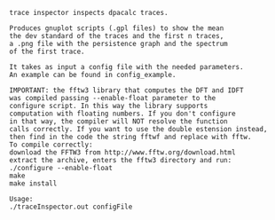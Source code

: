    trace inspector inspects dpacalc traces.
    
    Produces gnuplot scripts (.gpl files) to show the mean
    the dev standard of the traces and the first n traces,
    a .png file with the persistence graph and the spectrum
    of the first trace.
    
    It takes as input a config file with the needed parameters.
    An example can be found in config_example.
    
    IMPORTANT: the fftw3 library that computes the DFT and IDFT
    was compiled passing --enable-float parameter to the 
    configure script. In this way the library supports 
    computation with floating numbers. If you don't configure 
    in that way, the compiler will NOT resolve the function 
    calls correctly. If you want to use the double estension instead,
    then find in the code the string fftwf and replace with fftw.
    To compile correctly:
    download the FFTW3 from http://www.fftw.org/download.html
    extract the archive, enters the fftw3 directory and run:
    ./configure --enable-float
    make
    make install

    Usage: 
    ./traceInspector.out configFile
